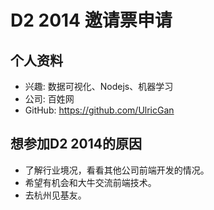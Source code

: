 # D2 2014 邀请票申请

## 个人资料

- 兴趣: 数据可视化、Nodejs、机器学习
- 公司: 百姓网
- GitHub: <https://github.com/UlricGan>

## 想参加D2 2014的原因

- 了解行业境况，看看其他公司前端开发的情况。
- 希望有机会和大牛交流前端技术。
- 去杭州见基友。